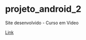 # projeto_android_2

Site desenvolvido - Curso em Video

<a href="https://matheussouzaramos.github.io/projeto_android_2/" target="_blank" >Link</a>
